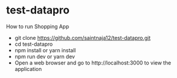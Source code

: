 # test-datapro

How to run Shopping App

- git clone https://github.com/saintnaja12/test-datapro.git
- cd test-datapro
- npm install or yarn install
- npm run dev or yarn dev
- Open a web browser and go to http://localhost:3000 to view the application
